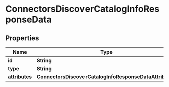 

# ConnectorsDiscoverCatalogInfoResponseData


## Properties

| Name | Type | Description | Notes |
|------------ | ------------- | ------------- | -------------|
|**id** | **String** |  |  [optional] |
|**type** | **String** |  |  [optional] |
|**attributes** | [**ConnectorsDiscoverCatalogInfoResponseDataAttributes**](ConnectorsDiscoverCatalogInfoResponseDataAttributes.md) |  |  [optional] |



